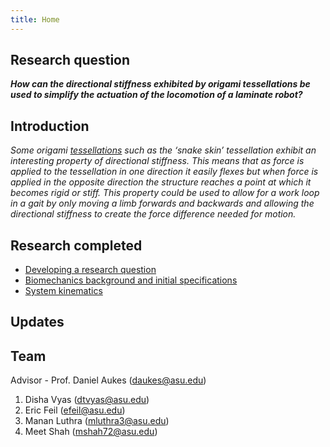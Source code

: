 ```yaml
---
title: Home
---
```


## Research question

**_How can the directional stiffness exhibited by origami tessellations be used to simplify the actuation of the locomotion of a laminate robot?_**

## Introduction

_Some origami [tessellations](https://en.wikipedia.org/wiki/Tessellation)  such as the ‘snake skin’ tessellation exhibit an interesting property of directional stiffness. This means that as force is applied to the tessellation in one direction it easily flexes but when force is applied in the opposite direction the structure reaches a point at which it becomes rigid or stiff. This property could be used to allow for a work loop in a gait by only moving a limb forwards and backwards and allowing the directional stiffness to create the force difference needed for motion._

## Research completed
* [Developing a research question](/developing_a_research_question.md)
* [Biomechanics background and initial specifications](/Biomechanics_Background_and_Initial_Specifications.pdf)
* [System kinematics](/System_Kinematics.ipynb) 

## Updates

## Team

Advisor - Prof. Daniel Aukes (daukes@asu.edu)
1. Disha Vyas (dtvyas@asu.edu)
2. Eric Feil (efeil@asu.edu)
3. Manan Luthra (mluthra3@asu.edu)
4. Meet Shah (mshah72@asu.edu)
